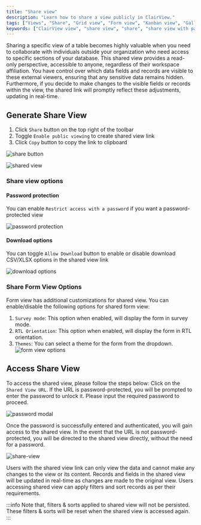 ```yaml
---
title: "Share view"
description: "Learn how to share a view publicly in ClairView."
tags: ["Views", "Share", "Grid view", "Form view", "Kanban view", "Gallery view"]
keywords: ["ClairView view", "share view", "share", "share view with password protection", "share view with download options"]
---
```


Sharing a specific view of a table becomes highly valuable when you need to collaborate with individuals outside your organization who need access to specific sections of your database. This shared view provides a read-only perspective, accessible to anyone, regardless of their workspace affiliation. You have control over which data fields and records are visible to these external viewers, ensuring that any sensitive data remains hidden. Furthermore, if you decide to make changes to the visible fields or records within the view, the shared link will promptly reflect these adjustments, updating in real-time.

## Generate Share View
1. Click `Share` button on the top right of the toolbar
2. Toggle `Enable public viewing` to create shared view link
3. Click `Copy` button to copy the link to clipboard

![share button](/img/v2/views/share-view/share-button.png)

![shared view](/img/v2/views/share-view/share-view-modal.png)

### Share view options
#### Password protection
You can enable `Restrict access with a password` if you want a password-protected view

![password protection](/img/v2/views/share-view/share-view-modal-2.png)

#### Download options
You can toggle `Allow Download` button to enable or disable download CSV/XLSX options in the shared view link

![download options](/img/v2/views/share-view/share-view-modal-3.png)


### Share Form View Options
Form view has additional customizations for shared view. You can enable/disable the following options for shared form view:
1. `Survey mode`: This option when enabled, will display the form in survey mode.
2. `RTL Orientation`: This option when enabled, will display the form in RTL orientation.
3. `Themes`: You can select a theme for the form from the dropdown.
   ![form view options](/img/v2/views/share-view/share-view-form.png)


## Access Share View
To access the shared view, please follow the steps below:
Click on the `Shared View URL`. If the URL is password-protected, you will be prompted to enter the password to unlock it. Please input the required password to proceed.

![password modal](/img/v2/views/share-view/share-view-password.png)

Once the password is successfully entered and authenticated, you will gain access to the shared view.
In the event that the URL is not password-protected, you will be directed to the shared view directly, without the need for a password.

![share-view](/img/v2/views/share-view/share-view.png)

Users with the shared view link can only view the data and cannot make any changes to the view or its content. Records and fields in the shared view will be updated in real-time as changes are made to the original view. Users accessing shared view can apply filters and sort records as per their requirements.

:::info
Note that, filters & sorts applied to shared view will not be persisted. These filters & sorts will be reset when the shared view is accessed again.
:::
